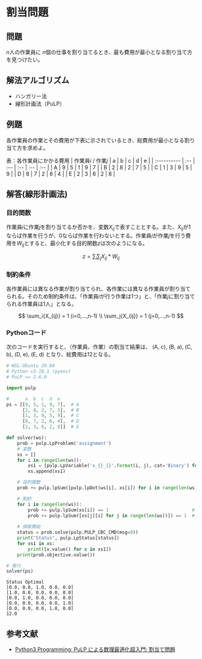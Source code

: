 # 割当問題

## 問題

$n$人の作業員に $n$個の仕事を割り当てるとき、最も費用が最小となる割り当て方を見つけたい。

## 解法アルゴリズム

- ハンガリー法
- 線形計画法（PuLP）

## 例題

各作業員の作業とその費用が下表に示されているとき、総費用が最小となる割り当て方を求めよ。

表：各作業員にかかる費用
| 作業員$i$ / 作業$j$ | a   | b   | c   | d   | e   |
| :---------- | :-- | :-- | :-- | :-- | :-- |
| A           | 9   | 5   | 1   | 9   | 7   |
| B           | 2   | 8   | 2   | 7   | 5   |
| C           | 1   | 3   | 9   | 5   | 9   |
| D           | 8   | 7   | 2   | 6   | 4   |
| E           | 2   | 3   | 6   | 2   | 8   |

## 解答(線形計画法)

### 目的関数

作業員$i$に作業$j$を割り当てるか否かを、変数$X_{ij}$で表すこととする。また、$X_{ij}$が$1$ならば作業を行うが、$0$ならば作業を行わないとする。作業員$i$が作業$j$を行う費用を$W_{ij}$とすると、最小化する目的関数$z$は次のようになる。

$$
z = \sum_i\sum_j{X_{ij} * W_{ij}}
$$

### 制約条件

各作業員には異なる作業が割り当てられ、各作業には異なる作業員が割り当てられる。そのため制約条件は、「作業員$i$が行う作業は1つ」と、「作業$j$に割り当てられる作業員は1人」となる。

$$
\sum_i{X_{ij}} = 1 (i=0,...,n-1) \\
\sum_j{X_{ij}} = 1 (j=0,...,n-1)
$$

### Pythonコード

次のコードを実行すると、（作業員、作業）の割当て結果は、 (A, c), (B, a), (C, b), (D, e), (E, d) となり、総費用は$12$となる。

```python
# WSL:Ubuntu 20.04
# Python v3.10.1 (pyenv)
# PuLP == 2.6.0

import pulp

#      a  b  c  d  e
ps = [[9, 5, 1, 9, 7],  # A
      [2, 8, 2, 7, 5],  # B
      [1, 3, 9, 5, 9],  # C
      [8, 7, 2, 6, 4],  # D
      [2, 3, 6, 2, 8]]  # E

def solver(ws):
    prob = pulp.LpProblem('assignment')
    # 変数
    xs = []
    for i in range(len(ws)):
        xs1 = [pulp.LpVariable('x_{}_{}'.format(i, j), cat='Binary') for j in range(len(ws))]
        xs.append(xs1)

    # 目的関数
    prob += pulp.lpSum([pulp.lpDot(ws[i], xs[i]) for i in range(len(ws))])

    # 制約
    for i in range(len(ws)):
        prob += pulp.lpSum(xs[i]) == 1                               # 作業員iに、1つの仕事
        prob += pulp.lpSum([xs[j][i] for j in range(len(ws))]) == 1  # 作業jには、1人の作業員
    
    # 探索開始
    status = prob.solve(pulp.PULP_CBC_CMD(msg=0))
    print("Status", pulp.LpStatus[status])
    for xs1 in xs:
        print([x.value() for x in xs1])
    print(prob.objective.value())

# 実行
solver(ps)
```

```shell
Status Optimal
[0.0, 0.0, 1.0, 0.0, 0.0]
[1.0, 0.0, 0.0, 0.0, 0.0]
[0.0, 1.0, 0.0, 0.0, 0.0]
[0.0, 0.0, 0.0, 0.0, 1.0]
[0.0, 0.0, 0.0, 1.0, 0.0]
12.0
```

## 参考文献

- [Python3 Programming: PuLP による数理最適化超入門: 割当て問題](http://www.nct9.ne.jp/m_hiroi/light/pulp05.html)
